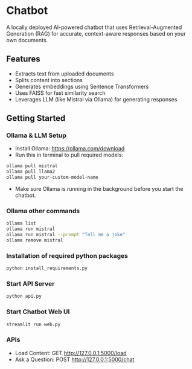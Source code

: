 # Chatbot
A locally deployed AI-powered chatbot that uses Retrieval-Augmented Generation (RAG) for accurate, context-aware responses based on your own documents.

## Features
- Extracts text from uploaded documents
- Splits content into sections
- Generates embeddings using Sentence Transformers
- Uses FAISS for fast similarity search
- Leverages LLM (like Mistral via Ollama) for generating responses

## Getting Started

### Ollama & LLM Setup
- Install Ollama: https://ollama.com/download
- Run this in terminal to pull required models:
```bash
ollama pull mistral
ollama pull llama2
ollama pull your-custom-model-name
```
- Make sure Ollama is running in the background before you start the chatbot.

### Ollama other commands
```bash
ollama list
ollama run mistral
ollama run mistral --prompt "Tell me a joke"
ollama remove mistral
```

### Installation of required python packages
```bash
python install_requirements.py
```

### Start API Server
```bash
python api.py
```

### Start Chatbot Web UI
```bash
streamlit run web.py
```

### APIs
- Load Content: GET http://127.0.0.1:5000/load
- Ask a Question: POST http://127.0.0.1:5000/chat